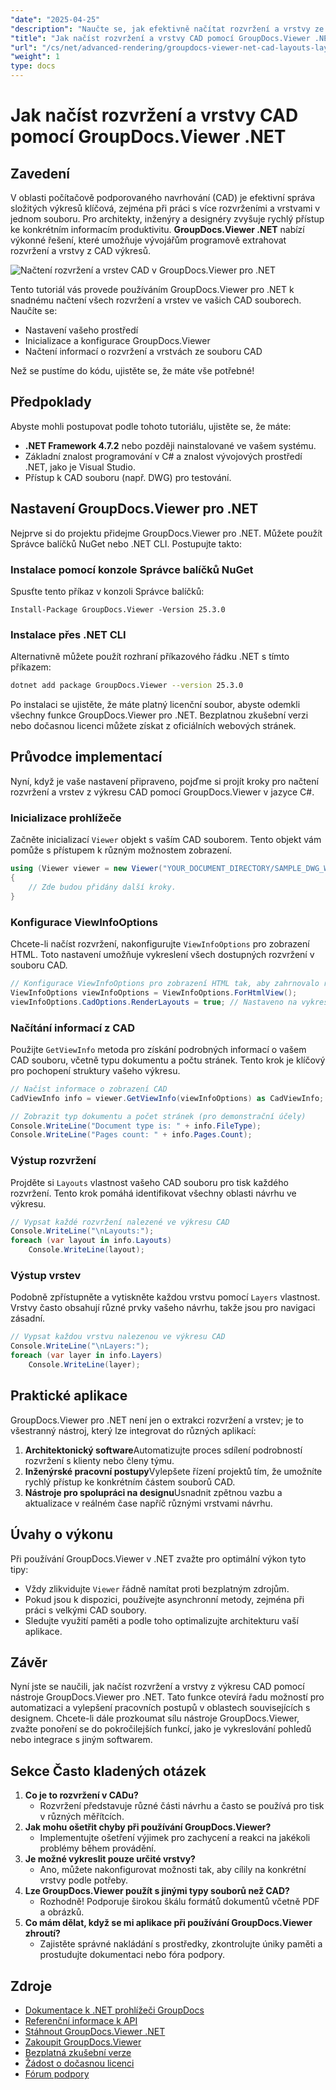 ```yaml
---
"date": "2025-04-25"
"description": "Naučte se, jak efektivně načítat rozvržení a vrstvy ze souborů CAD pomocí GroupDocs.Viewer .NET a zefektivnit tak svůj pracovní postup při návrhu s touto pokročilou knihovnou pro renderování."
"title": "Jak načíst rozvržení a vrstvy CAD pomocí GroupDocs.Viewer .NET pro efektivní správu návrhů"
"url": "/cs/net/advanced-rendering/groupdocs-viewer-net-cad-layouts-layers-retrieval/"
"weight": 1
type: docs
---
```

# Jak načíst rozvržení a vrstvy CAD pomocí GroupDocs.Viewer .NET
## Zavedení
V oblasti počítačově podporovaného navrhování (CAD) je efektivní správa složitých výkresů klíčová, zejména při práci s více rozvrženími a vrstvami v jednom souboru. Pro architekty, inženýry a designéry zvyšuje rychlý přístup ke konkrétním informacím produktivitu. **GroupDocs.Viewer .NET** nabízí výkonné řešení, které umožňuje vývojářům programově extrahovat rozvržení a vrstvy z CAD výkresů.

![Načtení rozvržení a vrstev CAD v GroupDocs.Viewer pro .NET](/viewer/advanced-rendering/retrieve-cad-layouts-layers-img.png)

Tento tutoriál vás provede používáním GroupDocs.Viewer pro .NET k snadnému načtení všech rozvržení a vrstev ve vašich CAD souborech. Naučíte se:
- Nastavení vašeho prostředí
- Inicializace a konfigurace GroupDocs.Viewer
- Načtení informací o rozvržení a vrstvách ze souboru CAD

Než se pustíme do kódu, ujistěte se, že máte vše potřebné!
## Předpoklady
Abyste mohli postupovat podle tohoto tutoriálu, ujistěte se, že máte:
- **.NET Framework 4.7.2** nebo později nainstalované ve vašem systému.
- Základní znalost programování v C# a znalost vývojových prostředí .NET, jako je Visual Studio.
- Přístup k CAD souboru (např. DWG) pro testování.
## Nastavení GroupDocs.Viewer pro .NET
Nejprve si do projektu přidejme GroupDocs.Viewer pro .NET. Můžete použít Správce balíčků NuGet nebo .NET CLI. Postupujte takto:
### Instalace pomocí konzole Správce balíčků NuGet
Spusťte tento příkaz v konzoli Správce balíčků:
```plaintext
Install-Package GroupDocs.Viewer -Version 25.3.0
```
### Instalace přes .NET CLI
Alternativně můžete použít rozhraní příkazového řádku .NET s tímto příkazem:
```bash
dotnet add package GroupDocs.Viewer --version 25.3.0
```
Po instalaci se ujistěte, že máte platný licenční soubor, abyste odemkli všechny funkce GroupDocs.Viewer pro .NET. Bezplatnou zkušební verzi nebo dočasnou licenci můžete získat z oficiálních webových stránek.
## Průvodce implementací
Nyní, když je vaše nastavení připraveno, pojďme si projít kroky pro načtení rozvržení a vrstev z výkresu CAD pomocí GroupDocs.Viewer v jazyce C#.
### Inicializace prohlížeče
Začněte inicializací `Viewer` objekt s vaším CAD souborem. Tento objekt vám pomůže s přístupem k různým možnostem zobrazení.
```csharp
using (Viewer viewer = new Viewer("YOUR_DOCUMENT_DIRECTORY/SAMPLE_DWG_WITH_LAYOUTS_AND_LAYERS"))
{
    // Zde budou přidány další kroky.
}
```
### Konfigurace ViewInfoOptions
Chcete-li načíst rozvržení, nakonfigurujte `ViewInfoOptions` pro zobrazení HTML. Toto nastavení umožňuje vykreslení všech dostupných rozvržení v souboru CAD.
```csharp
// Konfigurace ViewInfoOptions pro zobrazení HTML tak, aby zahrnovalo rozvržení
ViewInfoOptions viewInfoOptions = ViewInfoOptions.ForHtmlView();
viewInfoOptions.CadOptions.RenderLayouts = true; // Nastaveno na vykreslení všech rozvržení
```
### Načítání informací z CAD
Použijte `GetViewInfo` metoda pro získání podrobných informací o vašem CAD souboru, včetně typu dokumentu a počtu stránek. Tento krok je klíčový pro pochopení struktury vašeho výkresu.
```csharp
// Načíst informace o zobrazení CAD
CadViewInfo info = viewer.GetViewInfo(viewInfoOptions) as CadViewInfo;

// Zobrazit typ dokumentu a počet stránek (pro demonstrační účely)
Console.WriteLine("Document type is: " + info.FileType);
Console.WriteLine("Pages count: " + info.Pages.Count);
```
### Výstup rozvržení
Projděte si `Layouts` vlastnost vašeho CAD souboru pro tisk každého rozvržení. Tento krok pomáhá identifikovat všechny oblasti návrhu ve výkresu.
```csharp
// Vypsat každé rozvržení nalezené ve výkresu CAD
Console.WriteLine("\nLayouts:");
foreach (var layout in info.Layouts)
    Console.WriteLine(layout);
```
### Výstup vrstev
Podobně zpřístupněte a vytiskněte každou vrstvu pomocí `Layers` vlastnost. Vrstvy často obsahují různé prvky vašeho návrhu, takže jsou pro navigaci zásadní.
```csharp
// Vypsat každou vrstvu nalezenou ve výkresu CAD
Console.WriteLine("\nLayers:");
foreach (var layer in info.Layers)
    Console.WriteLine(layer);
```
## Praktické aplikace
GroupDocs.Viewer pro .NET není jen o extrakci rozvržení a vrstev; je to všestranný nástroj, který lze integrovat do různých aplikací:
1. **Architektonický software**Automatizujte proces sdílení podrobností rozvržení s klienty nebo členy týmu.
2. **Inženýrské pracovní postupy**Vylepšete řízení projektů tím, že umožníte rychlý přístup ke konkrétním částem souborů CAD.
3. **Nástroje pro spolupráci na designu**Usnadnit zpětnou vazbu a aktualizace v reálném čase napříč různými vrstvami návrhu.
## Úvahy o výkonu
Při používání GroupDocs.Viewer v .NET zvažte pro optimální výkon tyto tipy:
- Vždy zlikvidujte `Viewer` řádně namítat proti bezplatným zdrojům.
- Pokud jsou k dispozici, používejte asynchronní metody, zejména při práci s velkými CAD soubory.
- Sledujte využití paměti a podle toho optimalizujte architekturu vaší aplikace.
## Závěr
Nyní jste se naučili, jak načíst rozvržení a vrstvy z výkresu CAD pomocí nástroje GroupDocs.Viewer pro .NET. Tato funkce otevírá řadu možností pro automatizaci a vylepšení pracovních postupů v oblastech souvisejících s designem. Chcete-li dále prozkoumat sílu nástroje GroupDocs.Viewer, zvažte ponoření se do pokročilejších funkcí, jako je vykreslování pohledů nebo integrace s jiným softwarem.
## Sekce Často kladených otázek
1. **Co je to rozvržení v CADu?**
   - Rozvržení představuje různé části návrhu a často se používá pro tisk v různých měřítcích.
2. **Jak mohu ošetřit chyby při používání GroupDocs.Viewer?**
   - Implementujte ošetření výjimek pro zachycení a reakci na jakékoli problémy během provádění.
3. **Je možné vykreslit pouze určité vrstvy?**
   - Ano, můžete nakonfigurovat možnosti tak, aby cílily na konkrétní vrstvy podle potřeby.
4. **Lze GroupDocs.Viewer použít s jinými typy souborů než CAD?**
   - Rozhodně! Podporuje širokou škálu formátů dokumentů včetně PDF a obrázků.
5. **Co mám dělat, když se mi aplikace při používání GroupDocs.Viewer zhroutí?**
   - Zajistěte správné nakládání s prostředky, zkontrolujte úniky paměti a prostudujte dokumentaci nebo fóra podpory.
## Zdroje
- [Dokumentace k .NET prohlížeči GroupDocs](https://docs.groupdocs.com/viewer/net/)
- [Referenční informace k API](https://reference.groupdocs.com/viewer/net/)
- [Stáhnout GroupDocs.Viewer .NET](https://releases.groupdocs.com/viewer/net/)
- [Zakoupit GroupDocs.Viewer](https://purchase.groupdocs.com/buy)
- [Bezplatná zkušební verze](https://releases.groupdocs.com/viewer/net/)
- [Žádost o dočasnou licenci](https://purchase.groupdocs.com/temporary-license/)
- [Fórum podpory](https://forum.groupdocs.com/c/viewer/9)